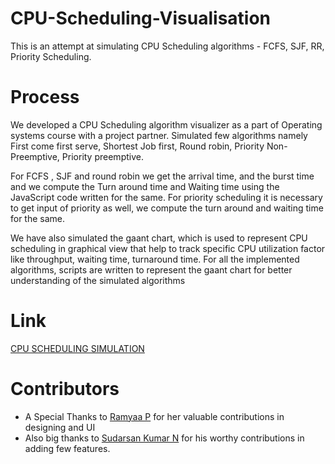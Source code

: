 # CPU-Scheduling-Visualisation

This is an attempt at simulating CPU Scheduling algorithms - FCFS, SJF, RR, Priority Scheduling.

# Process


We developed a CPU Scheduling algorithm visualizer as a part of Operating systems course with a project partner. Simulated few algorithms namely First come first serve, Shortest Job first, Round robin, Priority Non-Preemptive, Priority preemptive. 

For FCFS , SJF and round robin we get the arrival time, and the burst time and we compute the Turn around time and Waiting time using the JavaScript code written for the same. For priority scheduling it is necessary to get input of priority as well, we compute the turn around and waiting time for the same. 

We have also simulated the gaant chart, which is used to represent CPU scheduling in graphical view that help to track specific CPU utilization factor like throughput, waiting time, turnaround time. For all the implemented algorithms, scripts are written to represent the gaant chart for better understanding of the simulated algorithms

# Link 

[CPU SCHEDULING SIMULATION](https://hemanth-07-11.github.io/CPU-Scheduling-Visualisation)

# Contributors

- A Special Thanks to [Ramyaa P](https://github.com/ramyaaprasath) for her valuable contributions in designing and UI
- Also big thanks to [Sudarsan Kumar N](https://github.com/sudarsankumar) for his worthy contributions in adding few features.
